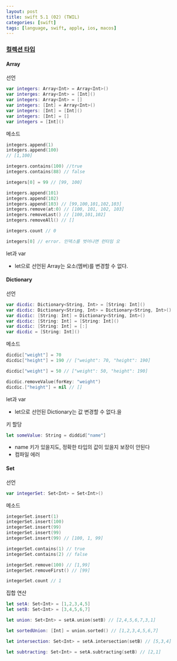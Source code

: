 ```yaml
---
layout: post
title: swift 5.1 (02) (TWIL)
categories: [swift]
tags: [language, swift, apple, ios, macos]
---
```


### [컬렉션 타입](https://yagom.github.io/swift_basic/contents/03_collection_types/)

#### Array

선언
```swift
var integers: Array<Int> = Array<Int>()
var interges: Array<Int> = [Int]()
var integers: Array<Int> = []
var integers: [Int] = Array<Int>()
var integers: [Int] = [Int]()
var integers: [Int] = []
var integers = [Int]()
```

메소드
```swift
integers.append(1)
integers.append(100)
// [1,100]

integers.contains(100) //true
integers.contains(88) // false

integers[0] = 99 // [99, 100]

integers.append(101)
integers.append(102)
integers.append(103) // [99,100,101,102,103]
integers.remove(at:0) // [100, 101, 102, 103]
integers.removeLast() // [100,101,102]
integers.removeAll() // []

integers.count // 0

integers[0] // error. 인덱스를 벗어나면 런타임 오
```

let과 var
- let으로 선언된 Array는 요소(멤버)를 변경할 수 없다.


#### Dictionary

선언
```swift
var dicdic: Dictionary<String, Int> = [String: Int]()
var dicdic: Dictionary<String, Int> = Dictionary<String, Int>()
var dicdic: [String: Int] = Dictionary<String, Int>()
var dicdic: [String: Int] = [String: Int]()
var dicdic: [String: Int] = [:]
var dicdic = [String: Int]()
```

메소드
```swift
dicdic["weight"] = 70
dicdic["height"] = 190 // ["weight": 70, "height": 190]

dicdic["weight"] = 50 // ["weight": 50, "height": 190]

dicdic.removeValue(forKey: "weight")
dicdic.["height"] = nil // []
```

let과 var
- let으로 선언된 Dictionary는 값 변경할 수 없다.을


키 할당
```swift
let someValue: String = diddid["name"] 
```
- name 키가 있을지도, 정확한 타입의 값이 있을지 보장이 안된다 
- 컴파일 에러



#### Set

선언
```swift
var integerSet: Set<Int> = Set<Int>()
```

메소드
```swift
integerSet.insert(1)
integerSet.insert(100)
integerSet.insert(99)
integerSet.insert(99)
integerSet.insert(99) // [100, 1, 99]

integerSet.contains(1) // true
integerSet.contains(2) // false

integerSet.remove(100) // [1,99]
integerSet.removeFirst() // [99]

integerSet.count // 1
```

집합 연산
```swift
let setA: Set<Int> = [1,2,3,4,5]
let setB: Set<Int> = [3,4,5,6,7]

let union: Set<Int> = setA.union(setB) // [2,4,5,6,7,3,1]

let sortedUnion: [Int] = union.sorted() // [1,2,3,4,5,6,7]

let intersection: Set<Int> = setA.intersection(setB) // [5,3,4]

let subtracting: Set<Int> = setA.subtracting(setB) // [2,1]
```

